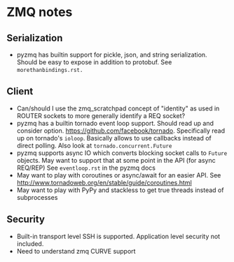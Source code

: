 # ZMQ notes

## Serialization

* pyzmq has builtin support for pickle, json, and string serialization.
  Should be easy to expose in addition to protobuf. See `morethanbindings.rst.`

## Client

* Can/should I use the zmq_scratchpad concept of "identity" as used in ROUTER sockets to more generally identify a REQ socket?
* pyzmq has a builtin tornado event loop support. Should read up and consider option.
  https://github.com/facebook/tornado. Specifically read up on tornado's `ioloop`.
  Basically allows to use callbacks instead of direct polling.
  Also look at `tornado.concurrent.Future`
* pyzmq supports async IO which converts blocking socket calls to `Future` objects.
  May want to support that at some point in the API (for async REQ/REP)
  See `eventloop.rst` in the pyzmq docs
* May want to play with coroutines or async/await for an easier API.
  See http://www.tornadoweb.org/en/stable/guide/coroutines.html
* May want to play with PyPy and stackless to get true threads instead of subprocesses

## Security

* Built-in transport level SSH is supported. Application level security not included.
* Need to understand zmq CURVE support
